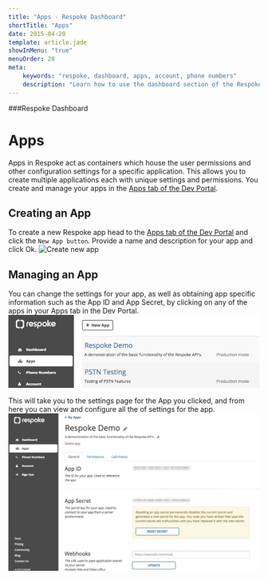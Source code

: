 ```yaml
---
title: "Apps - Respoke Dashboard"
shortTitle: "Apps"
date: 2015-04-20
template: article.jade
showInMenu: "true"
menuOrder: 20
meta:
    keywords: "respoke, dashboard, apps, account, phone numbers"
    description: "Learn how to use the dashboard section of the Respoke Dashboard."
---
```


###Respoke Dashboard

# Apps
Apps in Respoke act as containers which house the user permissions and other configuration settings for a specific application. This allows you to create multiple applications each with unique settings and permissions. You create and manage your apps in the <a href="https://portal.respoke.io/#/apps" target="_blank">Apps tab of the Dev Portal</a>.

## Creating an App
To create a new Respoke app head to the <a href="https://portal.respoke.io/#/apps" target="_blank">Apps tab of the Dev Portal</a> and click the `New App button`. Provide a name and description for your app and click Ok.
![Create new app](../images/create-new-app.png)

## Managing an App
You can change the settings for your app, as well as obtaining app specific information such as the App ID and App Secret, by clicking on any of the apps in your Apps tab in the Dev Portal. 
![Dev Portal - Apps Listing](../images/portal-apps.jpg)

This will take you to the settings page for the App you clicked, and from here you can view and configure all the of settings for the app.
![Manage app settings](../images/app-settings.jpg)


